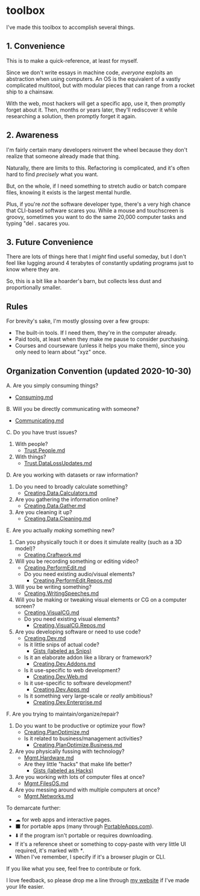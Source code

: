 # toolbox

I've made this toolbox to accomplish several things.

## 1. Convenience

This is to make a quick-reference, at least for myself.

Since we don't write essays in machine code, _everyone_ exploits an abstraction when using computers. An OS is the equivalent of a vastly complicated multitool, but with modular pieces that can range from a rocket ship to a chainsaw.

With the web, most hackers will get a specific app, use it, then promptly forget about it. Then, months or years later, they'll rediscover it while researching a solution, then promptly forget it again.

## 2. Awareness

I'm fairly certain many developers reinvent the wheel because they don't realize that someone already made that thing.

Naturally, there are limits to this. Refactoring is complicated, and it's often hard to find *precisely* what you want.

But, on the whole, if I need something to stretch audio or batch compare files, knowing it exists is the largest mental hurdle.

Plus, if you're _not_ the software developer type, there's a very high chance that CLI-based software scares you. While a mouse and touchscreen is groovy, sometimes you want to do the same 20,000 computer tasks and typing "del _*.*_ sacares you.

## 3. Future Convenience

There are lots of things here that I _might_ find useful someday, but I don't feel like lugging around 4 terabytes of constantly updating programs just to know where they are.

So, this is a bit like a hoarder's barn, but collects less dust and proportionally smaller.

## Rules

For brevity's sake, I'm mostly glossing over a few groups:

* The built-in tools. If I need them, they're in the computer already.
* Paid tools, at least when they make me pause to consider purchasing.
* Courses and courseware (unless it helps you make them), since you only need to learn about "xyz" once.

## Organization Convention (updated 2020-10-30)

A. Are you simply consuming things?

* [Consuming.md](https://github.com/PhilosAccounting/toolbox/blob/master/consuming.md)

B. Will you be directly communicating with someone?

* [Communicating.md](https://github.com/PhilosAccounting/toolbox/blob/master/Communicating.md)

C. Do you have trust issues?

1. With people?
   * [Trust.People.md](https://github.com/PhilosAccounting/toolbox/blob/master/Trust.People.md)
2. With things?
   * [Trust.DataLossUpdates.md](https://github.com/PhilosAccounting/toolbox/blob/master/Trust.DataLossUpdates.md)

D. Are you working with datasets or raw information?

1. Do you need to broadly calculate something?
   * [Creating.Data.Calculators.md](https://github.com/PhilosAccounting/toolbox/blob/master/Creating.Data.Calculators.md)
2. Are you gathering the information online?
   * [Creating.Data.Gather.md](https://github.com/PhilosAccounting/toolbox/blob/master/Creating.Data.Gather.md)
3. Are you cleaning it up?
   * [Creating.Data.Cleaning.md](https://github.com/PhilosAccounting/toolbox/blob/master/Creating.Data.Cleaning.md)

E. Are you actually *making* something new?

1. Can you physically touch it or does it simulate reality (such as a 3D model)?
   * [Creating.Craftwork.md](https://github.com/PhilosAccounting/toolbox/blob/master/Creating.Craftwork.md)
2. Will you be recording something or editing video?
   * [Creating.PerformEdit.md](https://github.com/PhilosAccounting/toolbox/blob/master/Creating.PerformEdit.md)
   * Do you need existing audio/visual elements?
      * [Creating.PerformEdit.Repos.md](https://github.com/PhilosAccounting/toolbox/blob/master/Creating.PerformEdit.Repos.md)
3. Will you be writing something?
   * [Creating.WritingSpeeches.md](https://github.com/PhilosAccounting/toolbox/blob/master/Creating.WritingSpeeches.md)
4. Will you be making or tweaking visual elements or CG on a computer screen?
   * [Creating.VisualCG.md](https://github.com/PhilosAccounting/toolbox/blob/master/Creating.VisualCG.md)
   * Do you need existing visual elements?
      * [Creating.VisualCG.Repos.md](https://github.com/PhilosAccounting/toolbox/blob/master/Creating.VisualCG.Repos.md)
5. Are you developing software or need to use code?
   * [Creating.Dev.md](https://github.com/PhilosAccounting/toolbox/blob/master/Creating.Dev.md)
   * Is it little snips of actual code?
      * [Gists (labeled as Snips)](https://gist.github.com/PhilosAccounting)
   * Is it an elaborate addon like a library or framework?
      * [Creating.Dev.Addons.md](https://github.com/PhilosAccounting/toolbox/blob/master/Creating.Dev.Addons.md)
   * Is it use-specific to web development?
      * [Creating.Dev.Web.md](https://github.com/PhilosAccounting/toolbox/blob/master/Creating.Dev.Web.md)
   * Is it use-specific to software development?
      * [Creating.Dev.Apps.md](https://github.com/PhilosAccounting/toolbox/blob/master/Creating.Dev.Apps.md)
   * Is it something very large-scale or *really* ambitious?
      * [Creating.Dev.Enterprise.md](https://github.com/PhilosAccounting/toolbox/blob/master/Creating.Dev.Enterprise.md)

F. Are you trying to maintain/organize/repair?

1. Do you want to be productive or optimize your flow?
   * [Creating.PlanOptimize.md](https://github.com/PhilosAccounting/toolbox/blob/master/Creating.PlanOptimize.md)
   * Is it related to business/management activities?
      * [Creating.PlanOptimize.Business.md](https://github.com/PhilosAccounting/toolbox/blob/master/Creating.PlanOptimize.Business.md)
2. Are you physically fussing with technology?
   * [Mgmt.Hardware.md](https://github.com/PhilosAccounting/toolbox/blob/master/Mgmt.Hardware.md)
   * Are they little "hacks" that make life better?
      * [Gists (labeled as Hacks)](https://gist.github.com/PhilosAccounting)
3. Are you working with lots of computer files at once?
   * [Mgmt.FilesOS.md](https://github.com/PhilosAccounting/toolbox/blob/master/Mgmt.FilesOS.md)
4. Are you messing around with multiple computers at once?
   * [Mgmt.Networks.md](https://github.com/PhilosAccounting/toolbox/blob/master/Mgmt.Networks.md)

To demarcate further:

* ☁ for web apps and interactive pages.
* ⬛ for portable apps (many through [PortableApps.com](https://portableapps.com/)).
* ⬇️ if the program isn't portable or requires downloading.
* If it's a reference sheet or something to copy-paste with very little UI required, it's marked with _*_.
* When I've remember, I specify if it's a browser plugin or CLI.

If you like what you see, feel free to contribute or fork.

I love feedback, so please drop me a line through [my website](https://stucky.tech) if I've made your life easier.
